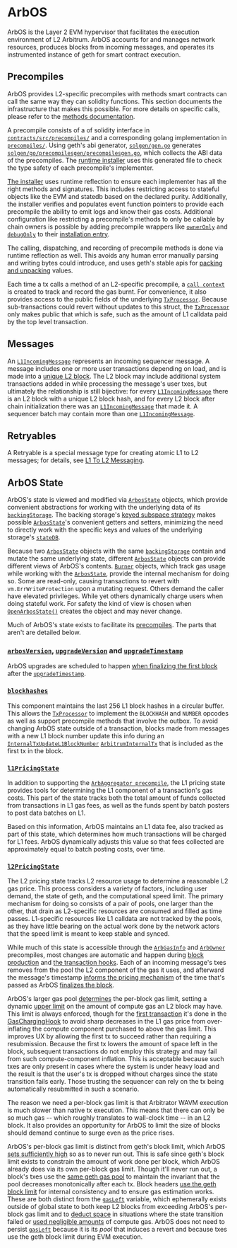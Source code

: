 # ArbOS

ArbOS is the Layer 2 EVM hypervisor that facilitates the execution environment of L2 Arbitrum. ArbOS accounts for and manages network resources, produces blocks from incoming messages, and operates its instrumented instance of geth for smart contract execution.

## Precompiles

ArbOS provides L2-specific precompiles with methods smart contracts can call the same way they can solidity functions. This section documents the infrastructure that makes this possible. For more details on specific calls, please refer to the [methods documentation](./precompiles.md).

A precompile consists of a of solidity interface in [`contracts/src/precompiles/`][nitro_precompiles_dir] and a corresponding golang implementation in [`precompiles/`][precompiles_dir]. Using geth's abi generator, [`solgen/gen.go`][gen_file] generates [`solgen/go/precompilesgen/precompilesgen.go`][precompilesgen_link], which collects the ABI data of the precompiles. The [runtime installer][installer_link] uses this generated file to check the type safety of each precompile's implementer.

[The installer][installer_link] uses runtime reflection to ensure each implementer has all the right methods and signatures. This includes restricting access to stateful objects like the EVM and statedb based on the declared purity. Additionally, the installer verifies and populates event function pointers to provide each precompile the ability to emit logs and know their gas costs. Additional configuration like restricting a precompile's methods to only be callable by chain owners is possible by adding precompile wrappers like [`ownerOnly`][ownerOnly_link] and [`debugOnly`][debugOnly_link] to their [installation entry][installation_link].

The calling, dispatching, and recording of precompile methods is done via runtime reflection as well. This avoids any human error manually parsing and writing bytes could introduce, and uses geth's stable apis for [packing and unpacking][packing_link] values.

Each time a tx calls a method of an L2-specific precompile, a [`call context`][call_context_link] is created to track and record the gas burnt. For convenience, it also provides access to the public fields of the underlying [`TxProcessor`][TxProcessor_link]. Because sub-transactions could revert without updates to this struct, the [`TxProcessor`][TxProcessor_link] only makes public that which is safe, such as the amount of L1 calldata paid by the top level transaction.

[nitro_precompiles_dir]: https://github.com/OffchainLabs/nitro/tree/master/contracts/src/precompiles
[precompiles_dir]: https://github.com/OffchainLabs/nitro/tree/master/precompiles
[installer_link]: https://github.com/OffchainLabs/nitro/blob/bc6b52daf7232af2ca2fec3f54a5b546f1196c45/precompiles/precompile.go#L379
[installation_link]: https://github.com/OffchainLabs/nitro/blob/bc6b52daf7232af2ca2fec3f54a5b546f1196c45/precompiles/precompile.go#L403
[gen_file]: https://github.com/OffchainLabs/nitro/blob/master/solgen/gen.go
[ownerOnly_link]: https://github.com/OffchainLabs/nitro/blob/f11ba39cf91ee1fe1b5f6b67e8386e5efd147667/precompiles/wrapper.go#L58
[debugOnly_link]: https://github.com/OffchainLabs/nitro/blob/f11ba39cf91ee1fe1b5f6b67e8386e5efd147667/precompiles/wrapper.go#L23
[precompilesgen_link]: https://github.com/OffchainLabs/nitro/blob/f11ba39cf91ee1fe1b5f6b67e8386e5efd147667/solgen/gen.go#L55
[packing_link]: https://github.com/OffchainLabs/nitro/blob/bc6b52daf7232af2ca2fec3f54a5b546f1196c45/precompiles/precompile.go#L438
[call_context_link]: https://github.com/OffchainLabs/nitro/blob/f11ba39cf91ee1fe1b5f6b67e8386e5efd147667/precompiles/context.go#L26

## Messages

An [`L1IncomingMessage`][L1IncomingMessage_link] represents an incoming sequencer message. A message includes one or more user transactions depending on load, and is made into a [unique L2 block][ProduceBlockAdvanced_link]. The L2 block may include additional system transactions added in while processing the message's user txes, but ultimately the relationship is still bijective: for every [`L1IncomingMessage`][L1IncomingMessage_link] there is an L2 block with a unique L2 block hash, and for every L2 block after chain initialization there was an [`L1IncomingMessage`][L1IncomingMessage_link] that made it. A sequencer batch may contain more than one [`L1IncomingMessage`][L1IncomingMessage_link].

[L1IncomingMessage_link]: https://github.com/OffchainLabs/nitro/blob/4ac7e9268e9885a025e0060c9ec30f9612f9e651/arbos/incomingmessage.go#L54
[ProduceBlockAdvanced_link]: https://github.com/OffchainLabs/nitro/blob/4ac7e9268e9885a025e0060c9ec30f9612f9e651/arbos/block_processor.go#L118

## Retryables

A Retryable is a special message type for creating atomic L1 to L2 messages; for details, see [L1 To L2 Messaging](./l1-to-l2-messaging.md).

## ArbOS State

ArbOS's state is viewed and modified via [`ArbosState`][ArbosState_link] objects, which provide convenient abstractions for working with the underlying data of its [`backingStorage`][BackingStorage_link]. The backing storage's [keyed subspace strategy][subspace_link] makes possible [`ArbosState`][ArbosState_link]'s convenient getters and setters, minimizing the need to directly work with the specific keys and values of the underlying storage's [`stateDB`][stateDB_link].

Because two [`ArbosState`][ArbosState_link] objects with the same [`backingStorage`][BackingStorage_link] contain and mutate the same underlying state, different [`ArbosState`][ArbosState_link] objects can provide different views of ArbOS's contents. [`Burner`][Burner_link] objects, which track gas usage while working with the [`ArbosState`][ArbosState_link], provide the internal mechanism for doing so. Some are read-only, causing transactions to revert with `vm.ErrWriteProtection` upon a mutating request. Others demand the caller have elevated privileges. While yet others dynamically charge users when doing stateful work. For safety the kind of view is chosen when [`OpenArbosState()`][OpenArbosState_link] creates the object and may never change. 

Much of ArbOS's state exists to facilitate its [precompiles](precompiles.md). The parts that aren't are detailed below.

[ArbosState_link]: https://github.com/OffchainLabs/nitro/blob/fa36a0f138b8a7e684194f9840315d80c390f324/arbos/arbosState/arbosstate.go#L36
[BackingStorage_link]: https://github.com/OffchainLabs/nitro/blob/fa36a0f138b8a7e684194f9840315d80c390f324/arbos/storage/storage.go#L51
[stateDB_link]: https://github.com/OffchainLabs/go-ethereum/blob/0ba62aab54fd7d6f1570a235f4e3a877db9b2bd0/core/state/statedb.go#L66
[subspace_link]: https://github.com/OffchainLabs/nitro/blob/fa36a0f138b8a7e684194f9840315d80c390f324/arbos/storage/storage.go#L21
[OpenArbosState_link]: https://github.com/OffchainLabs/nitro/blob/fa36a0f138b8a7e684194f9840315d80c390f324/arbos/arbosState/arbosstate.go#L57
[Burner_link]: https://github.com/OffchainLabs/nitro/blob/fa36a0f138b8a7e684194f9840315d80c390f324/arbos/burn/burn.go#L11

### [`arbosVersion`][arbosVersion_link], [`upgradeVersion`][upgradeVersion_link] and [`upgradeTimestamp`][upgradeTimestamp_link]

ArbOS upgrades are scheduled to happen [when finalizing the first block][FinalizeBlock_link] after the [`upgradeTimestamp`][upgradeTimestamp_link].

[arbosVersion_link]: https://github.com/OffchainLabs/nitro/blob/fa36a0f138b8a7e684194f9840315d80c390f324/arbos/arbosState/arbosstate.go#L37
[upgradeVersion_link]: https://github.com/OffchainLabs/nitro/blob/fa36a0f138b8a7e684194f9840315d80c390f324/arbos/arbosState/arbosstate.go#L38
[upgradeTimestamp_link]: https://github.com/OffchainLabs/nitro/blob/fa36a0f138b8a7e684194f9840315d80c390f324/arbos/arbosState/arbosstate.go#L39
[FinalizeBlock_link]: https://github.com/OffchainLabs/nitro/blob/fa36a0f138b8a7e684194f9840315d80c390f324/arbos/block_processor.go#L350

### [`blockhashes`][blockhashes_link]

This component maintains the last 256 L1 block hashes in a circular buffer. This allows the [`TxProcessor`][TxProcessor_link] to implement the `BLOCKHASH` and `NUMBER` opcodes as well as support precompile methods that involve the outbox. To avoid changing ArbOS state outside of a transaction, blocks made from messages with a new L1 block number update this info during an [`InternalTxUpdateL1BlockNumber`][InternalTxUpdateL1BlockNumber_link] [`ArbitrumInternalTx`][ArbitrumInternalTx_link] that is included as the first tx in the block.

[blockhashes_link]: https://github.com/OffchainLabs/nitro/blob/fa36a0f138b8a7e684194f9840315d80c390f324/arbos/blockhash/blockhash.go#L15
[InternalTxUpdateL1BlockNumber_link]: https://github.com/OffchainLabs/nitro/blob/fa36a0f138b8a7e684194f9840315d80c390f324/arbos/internal_tx.go#L24
[ArbitrumInternalTx_link]: https://github.com/OffchainLabs/nitro/blob/fa36a0f138b8a7e684194f9840315d80c390f324/arbos/block_processor.go#L116
[TxProcessor_link]: https://github.com/OffchainLabs/nitro/blob/fa36a0f138b8a7e684194f9840315d80c390f324/arbos/tx_processor.go#L33

### [`l1PricingState`][l1PricingState_link]

In addition to supporting the [`ArbAggregator precompile`](precompiles.md#ArbAggregator), the L1 pricing state provides tools for determining the L1 component of a transaction's gas costs. This part of the state tracks both the total amount of funds collected from transactions in L1 gas fees, as well as the funds spent by batch posters to post data batches on L1. 

Based on this information, ArbOS maintains an L1 data fee, also tracked as part of this state, which determines how much transactions will be charged for L1 fees. ArbOS dynamically adjusts this value so that fees collected are approximately equal to batch posting costs, over time.



[l1PricingState_link]: https://github.com/OffchainLabs/nitro/blob/fa36a0f138b8a7e684194f9840315d80c390f324/arbos/l1pricing/l1pricing.go#L16

### [`l2PricingState`][l2PricingState_link]

The L2 pricing state tracks L2 resource usage to determine a reasonable L2 gas price. This process considers a variety of factors, including user demand, the state of geth, and the computational speed limit. The primary mechanism for doing so consists of a pair of pools, one larger than the other, that drain as L2-specific resources are consumed and filled as time passes. L1-specific resources like L1 calldata are not tracked by the pools, as they have little bearing on the actual work done by the network actors that the speed limit is meant to keep stable and synced. 

While much of this state is accessible through the [`ArbGasInfo`](precompiles.md#ArbGasInfo) and [`ArbOwner`](precompiles.md#ArbOwner) precompiles, most changes are automatic and happen during [block production][block_production_link] and [the transaction hooks](geth.md#Hooks). Each of an incoming message's txes removes from the pool the L2 component of the gas it uses, and afterward the message's timestamp [informs the pricing mechanism][notify_pricer_link] of the time that's passed as ArbOS [finalizes the block][finalizeblock_link].

ArbOS's larger gas pool [determines][maintain_limit_link] the per-block gas limit, setting a dynamic [upper limit][per_block_limit_link] on the amount of compute gas an L2 block may have. This limit is always enforced, though for the [first transaction][first_transaction_link] it's done in the [GasChargingHook](geth.md#GasChargingHook) to avoid sharp decreases in the L1 gas price from over-inflating the compute component purchased to above the gas limit. This improves UX by allowing the first tx to succeed rather than requiring a resubmission. Because the first tx lowers the amount of space left in the block, subsequent transactions do not employ this strategy and may fail from such compute-component inflation. This is acceptable because such txes are only present in cases where the system is under heavy load and the result is that the user's tx is dropped without charges since the state transition fails early. Those trusting the sequencer can rely on the tx being automatically resubmitted in such a scenario.

The reason we need a per-block gas limit is that Arbitrator WAVM execution is much slower than native tx execution. This means that there can only be so much gas -- which roughly translates to wall-clock time -- in an L2 block. It also provides an opportunity for ArbOS to limit the size of blocks should demand continue to surge even as the price rises.

ArbOS's per-block gas limit is distinct from geth's block limit, which ArbOS [sets sufficiently high][geth_pool_set_link] so as to never run out. This is safe since geth's block limit exists to constrain the amount of work done per block, which ArbOS already does via its own per-block gas limit. Though it'll never run out, a block's txes use the [same geth gas pool][same_geth_pool_link] to maintain the invariant that the pool decreases monotonically after each tx. Block headers [use the geth block limit][use_geth_pool_link] for internal consistency and to ensure gas estimation works. These are both distinct from the [`gasLeft`][per_block_limit_link] variable, which ephemerally exists outside of global state to both keep L2 blocks from exceeding ArbOS's per-block gas limit and to [deduct space][deduct_space_link] in situations where the state transition failed or [used negligible amounts][negligible_amounts_link] of compute gas. ArbOS does not need to persist [`gasLeft`][per_block_limit_link] because it is its _pool_ that induces a revert and because txes use the geth block limit during EVM execution.

[l2PricingState_link]: https://github.com/OffchainLabs/nitro/blob/fa36a0f138b8a7e684194f9840315d80c390f324/arbos/l2pricing/l2pricing.go#L14
[block_production_link]: https://github.com/OffchainLabs/nitro/blob/fa36a0f138b8a7e684194f9840315d80c390f324/arbos/block_processor.go#L77
[notify_pricer_link]: https://github.com/OffchainLabs/nitro/blob/fa36a0f138b8a7e684194f9840315d80c390f324/arbos/block_processor.go#L336

[maintain_limit_link]: https://github.com/OffchainLabs/nitro/blob/2ba6d1aa45abcc46c28f3d4f560691ce5a396af8/arbos/l2pricing/pools.go#L98
[per_block_limit_link]: https://github.com/OffchainLabs/nitro/blob/2ba6d1aa45abcc46c28f3d4f560691ce5a396af8/arbos/block_processor.go#L146
[first_transaction_link]: https://github.com/OffchainLabs/nitro/blob/2ba6d1aa45abcc46c28f3d4f560691ce5a396af8/arbos/block_processor.go#L237
[geth_pool_set_link]: https://github.com/OffchainLabs/nitro/blob/2ba6d1aa45abcc46c28f3d4f560691ce5a396af8/arbos/block_processor.go#L166
[same_geth_pool_link]: https://github.com/OffchainLabs/nitro/blob/2ba6d1aa45abcc46c28f3d4f560691ce5a396af8/arbos/block_processor.go#L199
[use_geth_pool_link]: https://github.com/OffchainLabs/nitro/blob/2ba6d1aa45abcc46c28f3d4f560691ce5a396af8/arbos/block_processor.go#L67
[deduct_space_link]: https://github.com/OffchainLabs/nitro/blob/faf55a1da8afcabb1f3c406b291e721bfde71a05/arbos/block_processor.go#L272
[negligible_amounts_link]: https://github.com/OffchainLabs/nitro/blob/faf55a1da8afcabb1f3c406b291e721bfde71a05/arbos/block_processor.go#L328
